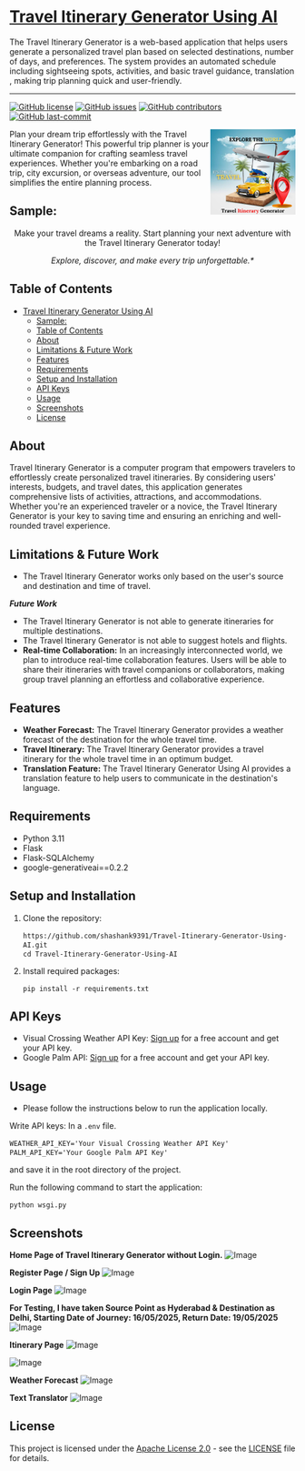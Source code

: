 # [Travel Itinerary Generator Using AI](Travel-Itinerary-Generator-Using-AI)
The Travel Itinerary Generator is a web-based application that helps users generate a personalized travel plan based on selected destinations, number of days, and preferences. The system provides an automated schedule including sightseeing spots, activities, and basic travel guidance, translation , making trip planning quick and user-friendly.

***

[![GitHub license](https://img.shields.io/github/license/shashank9391/Travel-Itinerary-Generator-Using-AI)](LICENSE)
[![GitHub issues](https://img.shields.io/github/issues/shashank9391/Travel-Itinerary-Generator-Using-AI)]()
[![GitHub contributors](https://img.shields.io/github/contributors/shashank9391/Travel-Itinerary-Generator-Using-AI)]()
[![GitHub last-commit](https://img.shields.io/github/last-commit/shashank9391/Travel-Itinerary-Generator-Using-AI)]()


<img title="Travel-Itinerary-Generator-Using-AI" align='right' src="/static/logo.png" alt="Travel Itinerary Generator Logo" width="150"/>

Plan your dream trip effortlessly with the Travel Itinerary Generator! This powerful trip planner is your ultimate companion for crafting seamless travel experiences. Whether you're embarking on a road trip, city excursion, or overseas adventure, our tool simplifies the entire planning process.

## Sample:





<p align="center">
Make your travel dreams a reality. Start planning your next adventure with the Travel Itinerary Generator today!
</p>
<p align="center">
<i>Explore, discover, and make every trip unforgettable.*</i>
</p>

## Table of Contents

- [Travel Itinerary Generator Using AI](#travel-itinerary-generator-using-ai)
  - [Sample:](#sample)
  - [Table of Contents](#table-of-contents)
  - [About](#about)
  - [Limitations \& Future Work](#limitations--future-work)
  - [Features](#features)
  - [Requirements](#requirements)
  - [Setup and Installation](#setup-and-installation)
  - [API Keys](#api-keys)
  - [Usage](#usage)
  - [Screenshots](#screenshots)
  - [License](#license)

## About

Travel Itinerary Generator is a computer program that empowers travelers to effortlessly create personalized travel itineraries. By considering users' interests, budgets, and travel dates, this application generates comprehensive lists of activities, attractions, and accommodations. Whether you're an experienced traveler or a novice, the Travel Itinerary Generator is your key to saving time and ensuring an enriching and well-rounded travel experience.

## Limitations & Future Work
- The Travel Itinerary Generator works only based on the user's source and destination and time of travel.

***Future Work***
- The Travel Itinerary Generator is not able to generate itineraries for multiple destinations.
- The Travel Itinerary Generator is not able to suggest hotels and flights.
- **Real-time Collaboration:** In an increasingly interconnected world, we plan to introduce real-time collaboration features. Users will be able to share their itineraries with travel companions or collaborators, making group travel planning an effortless and collaborative experience.

## Features

- **Weather Forecast:** The Travel Itinerary Generator provides a weather forecast of the destination for the whole travel time.
- **Travel Itinerary:** The Travel Itinerary Generator provides a travel itinerary for the whole travel time in an optimum budget.
- **Translation Feature:** The Travel Itinerary Generator Using AI provides a translation feature to help users to communicate in the destination's language.
## Requirements

- Python 3.11
- Flask
- Flask-SQLAlchemy
- google-generativeai==0.2.2

## Setup and Installation

1. Clone the repository:

   ```shell
   https://github.com/shashank9391/Travel-Itinerary-Generator-Using-AI.git
   cd Travel-Itinerary-Generator-Using-AI
2. Install required packages:

   ```shell
   pip install -r requirements.txt
   ```

## API Keys
- Visual Crossing Weather API Key: [Sign up](https://www.visualcrossing.com/weather-api) for a free account and get your API key.
- Google Palm API: [Sign up](https://makersuite.google.com) for a free account and get your API key.

## Usage
- Please follow the instructions below to run the application locally.

Write API keys: In a `.env` file.
```shell
WEATHER_API_KEY='Your Visual Crossing Weather API Key'
PALM_API_KEY='Your Google Palm API Key'
```
and save it in the root directory of the project.

Run the following command to start the application:
```shell
python wsgi.py
```

## Screenshots

**Home Page of Travel Itinerary Generator without Login.**
![Image](https://github.com/user-attachments/assets/380d2713-c122-4472-99f8-d61ee926e88a)


**Register Page / Sign Up**
![Image](https://github.com/user-attachments/assets/f741cacf-314f-4576-895f-3bf6dbbf4957)


**Login Page**
![Image](https://github.com/user-attachments/assets/5f34f409-e00a-44cc-9a28-fd03a79a9223)


**For Testing, I have taken Source Point as Hyderabad & Destination as Delhi, Starting Date of Journey: 16/05/2025, Return Date: 19/05/2025**
![Image](https://github.com/user-attachments/assets/b9e8dfd4-dfee-4d20-b463-342e3dbf7614)

**Itinerary Page**
![Image](https://github.com/user-attachments/assets/5eb38b9d-2861-4955-9b1e-0aec1e1d20ea)

![Image](https://github.com/user-attachments/assets/5bd6821b-ef59-44e2-9e93-9c6b80c563e3)

**Weather Forecast**
![Image](https://github.com/user-attachments/assets/f38b846c-2951-4c1d-b8d1-2e2ed87184b3)

**Text Translator**
![Image](https://github.com/user-attachments/assets/8cb573ab-cd03-42a1-bd93-0534bd6a116f)



## License

This project is licensed under the [Apache License 2.0](LICENSE) - see the [LICENSE](LICENSE) file for details.
